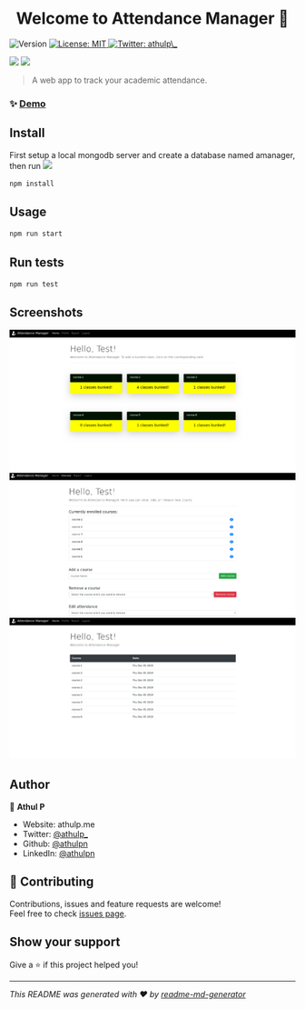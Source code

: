 <h1 align="center">Welcome to Attendance Manager 👋</h1>
<p>
  <img alt="Version" src="https://img.shields.io/badge/version-1.0.0-blue.svg?cacheSeconds=2592000" />
  <a href="#" target="_blank">
    <img alt="License: MIT" src="https://img.shields.io/badge/License-MIT-yellow.svg" />
  </a>
  <a href="https://twitter.com/athulp_" target="_blank">
    <img alt="Twitter: athulp\_" src="https://img.shields.io/twitter/follow/athulp_.svg?style=social" />
  </a>
</p>

![](https://github.com/athulpn/Attendance-Manager/workflows/Azure%20Deployment/badge.svg)
![](https://github.com/athulpn/Attendance-Manager/workflows/Build/badge.svg)

> A web app to track your academic attendance.

### ✨ [Demo](https://attendance-manager.azurewebsites.net)

## Install
First setup a local mongodb server and create a database named amanager, then run
<img src="![Profile visits](http://web.athulp.tech:8000/athulp01)" />

```sh
npm install
```

## Usage

```sh
npm run start
```

## Run tests

```sh
npm run test
```

## Screenshots

![Home](/img/home.png)
![Profile](/img/profile.png)
![Report](/img/report.png)

## Author

👤 **Athul P**

* Website: athulp.me
* Twitter: [@athulp\_](https://twitter.com/athulp\_)
* Github: [@athulpn](https://github.com/athulpn)
* LinkedIn: [@athulpn](https://linkedin.com/in/athulpn)

## 🤝 Contributing

Contributions, issues and feature requests are welcome!<br />Feel free to check [issues page](https://github.com/athulpn/Attendance-Manager/issues). 

## Show your support

Give a ⭐️ if this project helped you!

***
_This README was generated with ❤️ by [readme-md-generator](https://github.com/kefranabg/readme-md-generator)_
